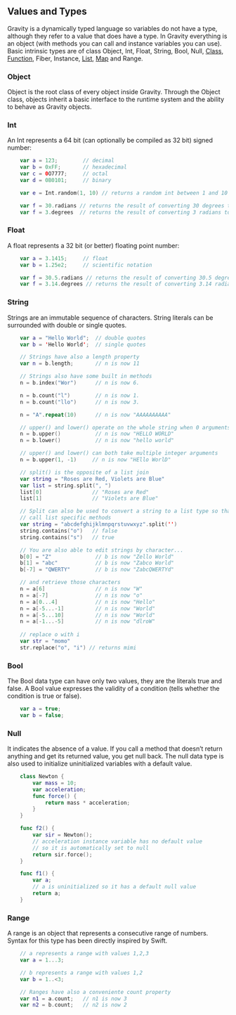## Values and Types

Gravity is a dynamically typed language so variables do not have a type, although they refer to a value that does have a type. In Gravity everything is an object (with methods you can call and instance variables you can use). Basic intrinsic types are of class Object, Int, Float, String, Bool, Null, [Class](class.md), [Function](func.md), Fiber, Instance, [List](list.md), [Map](map.md) and Range.

### Object
Object is the root class of every object inside Gravity. Through the Object class, objects inherit a basic interface to the runtime system and the ability to behave as Gravity objects.

### Int
An Int represents a 64 bit (can optionally be compiled as 32 bit) signed number:
```swift
	var a = 123;        // decimal
	var b = 0xFF;       // hexadecimal
	var c = 0O7777;     // octal
	var d = 0B0101;     // binary

	var e = Int.random(1, 10) // returns a random int between 1 and 10 inclusive

	var f = 30.radians // returns the result of converting 30 degrees to radians
	var f = 3.degrees  // returns the result of converting 3 radians to degrees
```

### Float
A float represents a 32 bit (or better) floating point number:
```swift
	var a = 3.1415;		// float
	var b = 1.25e2;		// scientific notation

	var f = 30.5.radians // returns the result of converting 30.5 degrees to radians
	var f = 3.14.degrees // returns the result of converting 3.14 radians to degrees
```

### String
Strings are an immutable sequence of characters. String literals can be surrounded with double or single quotes.
```swift
	var a = "Hello World";  // double quotes
	var b = 'Hello World';  // single quotes

	// Strings have also a length property
	var n = b.length;       // n is now 11

	// Strings also have some built in methods
	n = b.index("Wor")      // n is now 6.

	n = b.count("l")        // n is now 1.
	n = b.count("llo")      // n is now 3.

	n = "A".repeat(10)      // n is now "AAAAAAAAAA"

	// upper() and lower() operate on the whole string when 0 arguments are passed
	n = b.upper()           // n is now "HELLO WORLD"
	n = b.lower()           // n is now "hello world"

	// upper() and lower() can both take multiple integer arguments
	n = b.upper(1, -1)     // n is now "HEllo WorlD"

	// split() is the opposite of a list join
	var string = "Roses are Red, Violets are Blue"
	var list = string.split(", ")
	list[0]                // "Roses are Red"
	list[1]                // "Violets are Blue"

	// Split can also be used to convert a string to a list type so that you can
	// call list specific methods
	var string = "abcdefghijklmnpqrstuvwxyz".split('')
	string.contains("o")   // false
	string.contains("s")   // true

	// You are also able to edit strings by character...
	b[0] = "Z"              // b is now "Zello World"
	b[1] = "abc"            // b is now "Zabco World"
	b[-7] = "QWERTY"        // b is now "ZabcQWERTYd"

	// and retrieve those characters
	n = a[6]                // n is now "W"
	n = a[-7]               // n is now "o"
	n = a[0...4]            // n is now "Hello"
	n = a[-5...-1]          // n is now "World"
	n = a[-5...10]          // n is now "World"
	n = a[-1...-5]          // n is now "dlroW"
	
	// replace o with i
	var str = "momo"
	str.replace("o", "i") // returns mimi
```

### Bool
The Bool data type can have only two values, they are the literals true and false. A Bool value expresses the validity of a condition (tells whether the condition is true or false).
```swift
	var a = true;
	var b = false;
```

### Null
It indicates the absence of a value. If you call a method that doesn’t return anything and get its returned value, you get null back. The null data type is also used to initialize uninitialized variables with a default value.
```swift
	class Newton {
		var mass = 10;
		var acceleration;
		func force() {
			return mass * acceleration;
		}
	}

	func f2() {
		var sir = Newton();
		// acceleration instance variable has no default value
		// so it is automatically set to null
		return sir.force();
	}

	func f1() {
		var a;
		// a is uninitialized so it has a default null value
		return a;
	}
```

### Range
A range is an object that represents a consecutive range of numbers. Syntax for this type has been directly inspired by Swift.
```swift
	// a represents a range with values 1,2,3
	var a = 1...3;

	// b represents a range with values 1,2
	var b = 1..<3;

	// Ranges have also a conveniente count property
	var n1 = a.count;	// n1 is now 3
	var n2 = b.count;	// n2 is now 2
```
